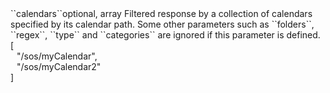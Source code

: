 <tr><td>``calendars``</td><td>optional, array</td>
<td>Filtered response by a collection of calendars specified by its calendar path.
Some other parameters such as ``folders``, ``regex``, ``type`` and ``categories`` are ignored if this parameter is defined.</td>
<td> [
  <div style="padding-left:10px;">"/sos/myCalendar",</div>
  <div style="padding-left:10px;">"/sos/myCalendar2"</div>
  ]</td>
<td></td>
</tr>
